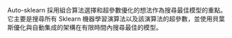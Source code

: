 

Auto-sklearn 採用組合算法選擇和超參數優化的想法作為搜尋最佳模型的重點。它主要是搜尋所有 Sklearn 機器學習演算法以及該演算法的超參數，並使用貝葉斯優化與自動集成的架構在有限時間內搜尋最佳的模型。

